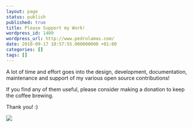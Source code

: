 ```yaml
---
layout: page
status: publish
published: true
title: Please Support my Work!
wordpress_id: 1409
wordpress_url: http://www.pedrolamas.com/
date: 2010-09-17 10:57:55.000000000 +01:00
categories: []
tags: []
---
```

A lot of time and effort goes into the design, development, documentation, maintenance and support of my various open source contributions!

If you find any of them useful, please consider making a donation to keep the coffee brewing.

Thank you! :)

![](https://www.paypal.com/en_US/i/scr/pixel.gif)
